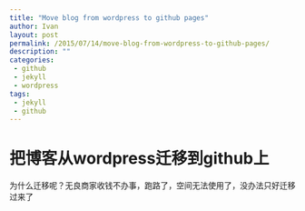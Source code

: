 ```yaml
---
title: "Move blog from wordpress to github pages"
author: Ivan
layout: post
permalink: /2015/07/14/move-blog-from-wordpress-to-github-pages/
description: ""
categories:
 - github
 - jekyll
 - wordpress
tags:
 - jekyll
 - github
---
```


# 把博客从wordpress迁移到github上

  为什么迁移呢？无良商家收钱不办事，跑路了，空间无法使用了，没办法只好迁移过来了
